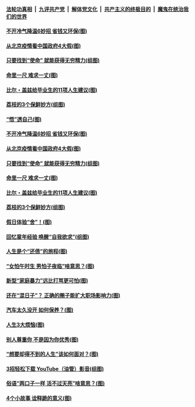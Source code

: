####  [法轮功真相](../../../../basic/blob/master/README.md?t=06230602) &nbsp;|&nbsp; [九评共产党](../../../../9ping.md/blob/master/README.md?t=06230602) &nbsp;|&nbsp; [解体党文化](../../../../jtdwh.md/blob/master/README.md?t=06230602)  &nbsp;|&nbsp; [共产主义的终极目的](../../../../gczydzjmd.md/blob/master/README.md?t=06230602) &nbsp;|&nbsp; [魔鬼在统治我们的世界](../../../../mgztzwmdsj.md/blob/master/README.md?t=06230602) 

#### [不开冷气降温6妙招 省钱又环保(图)](../pages/p8/937329.md?t=06230602) 

#### [从北京疫情看中国政府4大假(图)](../pages/p8/937196.md?t=06230602) 

#### [只要找到“使命” 就能获得无穷精力(组图)](../pages/p8/937159.md?t=06230602) 

#### [命里一尺 难求一丈(图)](../pages/p8/936782.md?t=06230602) 

#### [比尔・盖兹给毕业生的11项人生建议(图)](../pages/p8/936231.md?t=06230602) 

#### [荔枝的3个保鲜妙方(组图)](../pages/p8/936950.md?t=06230602) 

#### [“悟”透自己(图)](../pages/p8/936972.md?t=06230602) 

#### [不开冷气降温6妙招 省钱又环保(图)](../pages/p8/937329.md?t=06230602) 

#### [从北京疫情看中国政府4大假(图)](../pages/p8/937196.md?t=06230602) 

#### [只要找到“使命” 就能获得无穷精力(组图)](../pages/p8/937159.md?t=06230602) 

#### [命里一尺 难求一丈(图)](../pages/p8/936782.md?t=06230602) 

#### [比尔・盖兹给毕业生的11项人生建议(图)](../pages/p8/936231.md?t=06230602) 

#### [荔枝的3个保鲜妙方(组图)](../pages/p8/936950.md?t=06230602) 

#### [假日体验“舍”！(图)](../pages/p8/937183.md?t=06230602) 

#### [回忆童年经验 唤醒“自我欲求”(组图)](../pages/p8/937082.md?t=06230602) 

#### [人生是个“还债”的旅程(图)](../pages/p8/936768.md?t=06230602) 

#### [“女怕午时生 男怕子夜临”啥意思？(图)](../pages/p8/937081.md?t=06230602) 

#### [新型“家庭暴力”远比打骂更可怕(图)](../pages/p8/936230.md?t=06230602) 

#### [还在“混日子”？ 正确的圈子能扩大职场影响力(图)](../pages/p8/937049.md?t=06230602) 

#### [汽车太久没开 如何保养？(图)](../pages/p8/937035.md?t=06230602) 

#### [人生3大烦恼(图)](../pages/p8/936959.md?t=06230602) 

#### [别人尊重你 不是因为你优秀(图)](../pages/p8/936253.md?t=06230602) 

#### [“想要却得不到的人生”该如何面对？(图)](../pages/p8/936933.md?t=06230602) 

#### [3招轻松下载 YouTube（油管）影音(组图)](../pages/p8/936922.md?t=06230602) 

#### [俗语“两口子一样 活不过天亮”啥意思？(图)](../pages/p8/936917.md?t=06230602) 

#### [4个小故事 诠释跪的意义(图)](../pages/p8/936353.md?t=06230602) 

